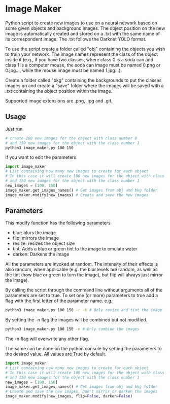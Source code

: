 # Image Maker
Python script to create new images to use on a neural network based on some given objects and background images. The object position on the new image is automatically created and stored on a .txt with the same name of its correspondent image. The .txt follows the Darknet YOLO format.

To use the script create a folder called "obj" containing the objects you wish to train your network. The image names represent the class of the object inside it (e.g., if you have two classes, where class 0 is a soda can and class 1 is a computer mouse, the soda can image must be named 0.png or 0.jpg..., while the mouse image must be named 1.jpg...).

Create a folder called "bkg" containing the backgrounds to put the classes images on and create a "save" folder where the images will be saved with a .txt containing the object position within the image.

Supported image extensions are .png, .jpg and .gif.

## Usage
Just run 
```bash
# create 100 new images for the object with class number 0
# and 150 new images for the object with the class number 1
python3 image_maker.py 100 150 
```

If you want to edit the parameters
```python
import image_maker
# List containing how many new images to create for each object
# In this case it will create 100 new images for the object with class number 0
# and 150 new images for the object with the class number 1
new_images = [100, 150] 
image_maker.get_images_names() # Get images from obj and bkg folder
image_maker.modify(new_images) # Create and save the new images
```

## Parameters
This modify function has the following parameters

* blur: blurs the image
* flip: mirrors the image
* resize: resizes the object size
* tint: Adds a blue or green tint to the image to emulate water
* darken: Darkens the image

All the parameters are invoked at random. The intensity of their effects is also random, when applicable (e.g. the blur levels are random, as well as the tint (how blue or green to turn the image), but flip will always just mirror the image).

By calling the script through the command line without arguments all of the parameters are set to true.
To set one (or more) parameters to true add a flag with the first letter of the parameter name. e.g.:

```bash
python3 image_maker.py 100 150 -r -t # Only resize and tint the image
```
By setting the -n flag the images will be combined but not modified.

```bash
python3 image_maker.py 100 150 -n # Only combine the images
```

The -n flag will overwrite any other flag.

The same can be done on the python console by setting the parameters to the desired value. All values are True by default.

```python
import image_maker
# List containing how many new images to create for each object
# In this case it will create 100 new images for the object with class number 0
# and 150 new images for the object with the class number 1
new_images = [100, 150] 
image_maker.get_images_names() # Get images from obj and bkg folder
# Create and save the new images. Don't mirror or darken the images
image_maker.modify(new_images, flip=False, darken=False) 
```